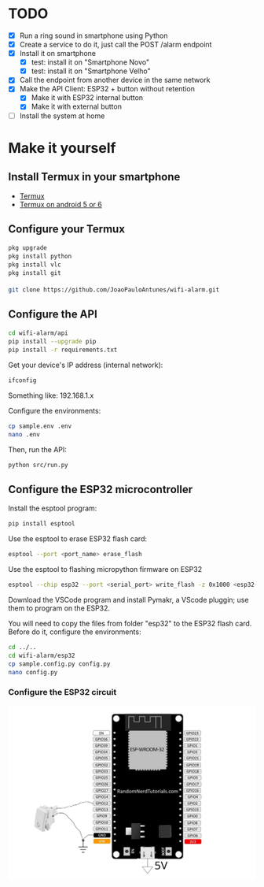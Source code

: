 # TODO

- [x] Run a ring sound in smartphone using Python
- [x] Create a service to do it, just call the POST /alarm endpoint
- [x] Install it on smartphone
    - [x] test: install it on "Smartphone Novo"   
    - [x] test: install it on "Smartphone Velho"   
- [x] Call the endpoint from another device in the same network
- [x] Make the API Client: ESP32 + button without retention
    - [x] Make it with ESP32 internal button
    - [x] Make it with external button
- [ ] Install the system at home

# Make it yourself

## Install Termux in your smartphone

- [Termux](https://github.com/termux/termux-app)
- [Termux on android 5 or 6](https://github.com/termux/termux-app/wiki/Termux-on-android-5-or-6)

## Configure your Termux

```bash
pkg upgrade
pkg install python
pkg install vlc
pkg install git

git clone https://github.com/JoaoPauloAntunes/wifi-alarm.git
```

## Configure the API
```bash
cd wifi-alarm/api
pip install --upgrade pip
pip install -r requirements.txt
```

Get your device's IP address (internal network):
```bash
ifconfig
```
Something like: 192.168.1.x

Configure the environments:
```bash
cp sample.env .env
nano .env
```

Then, run the API:
```bash
python src/run.py
```

## Configure the ESP32 microcontroller

Install the esptool program:
```bash
pip install esptool
```

Use the esptool to erase ESP32 flash card:
```bash
esptool --port <port_name> erase_flash
```

Use the esptool to flashing micropython firmware on ESP32
```bash
esptool --chip esp32 --port <serial_port> write_flash -z 0x1000 <esp32-X.bin>
```

Download the VSCode program and install Pymakr, a VScode pluggin; use them to program on the ESP32.

You will need to copy the files from folder "esp32" to the ESP32 flash card. Before do it, configure the environments:
```bash
cd ../..
cd wifi-alarm/esp32
cp sample.config.py config.py
nano config.py
```

### Configure the ESP32 circuit

<img src="https://github.com/JoaoPauloAntunes/wifi-alarm/blob/master/esp32/docs/eletronic_circuit.jpg" />
